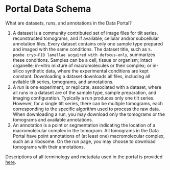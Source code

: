 # Portal Data Schema

What are datasets, runs, and annotations in the Data Portal?

1. A dataset is a community contributed set of image files for tilt series, reconstructed tomograms, and if available, cellular and/or subcellular annotation files. Every dataset contains only one sample type prepared and imaged with the same conditions. The dataset title, such as `S. pombe cryo-FIB lamellae acquired with defocus-only`, summarizes these conditions. Samples can be a cell, tissue or organism; intact organelle; in-vitro mixture of macromolecules or their complex; or in-silico synthetic data, where the experimental conditions are kept constant. Downloading a dataset downloads all files, including all avilable tilt series, tomograms, and annotations.
2. A run is one experiment, or replicate, associated with a dataset, where all runs in a dataset are of the sample type, sample preparation, and imaging configuration. Typically a run produces only one tilt series. However, for a single tilt series, there can be multiple tomograms, each corresponding to the specific algorithm used to process the raw data. When downloading a run, you may download only the tomograms or the tomograms and available annotations.
3. An annotation is a point or segmentation indicating the location of a macromolecular complex in the tomogram. All tomograms in the Data Portal have point annotations of (at least one) macromolecular complex, such an a ribosome. On the run page, you may choose to download tomograms with their annotations.

Descriptions of all terminology and metadata used in the portal is provided [here](https://docs.google.com/document/d/11h0u3YYF1EWCTjxu3ObShx26HgLAfJhn9I_tIaeQ6GI/edit#?usp=sharing).
